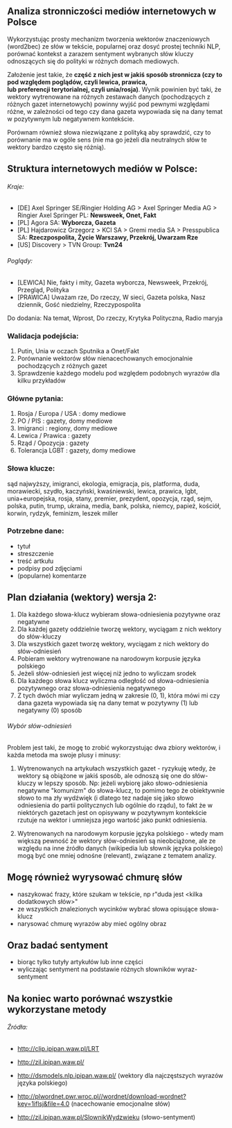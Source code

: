 ## Analiza stronniczości mediów internetowych w Polsce

Wykorzystując prosty mechanizm tworzenia wektorów znaczeniowych (word2bec) ze słów w tekście, popularnej
oraz dosyć prostej techniki NLP, porównać kontekst a zarazem sentyment wybranych słów kluczy odnoszących się do polityki w różnych domach mediowych.

Założenie jest takie, że **część z nich jest w jakiś sposób stronnicza (czy to pod względem poglądów, czyli lewica, prawica,  
lub preferencji terytorialnej, czyli unia/rosja)**.
Wynik powinien być taki, że wektory wytrenowane na różnych zestawach danych (pochodzących z różnych gazet
internetowych) powinny wyjść pod pewnymi względami różne, w zależności od tego czy dana gazeta wypowiada się na dany temat w pozytywnym lub negatywnem kontekście.

Porównam również słowa niezwiązane z polityką aby sprawdzić, czy to
porównanie ma w ogóle sens (nie ma go jeżeli dla neutralnych słów te wektory bardzo często się różnią).

## Struktura internetowych mediów w Polsce:

###### Kraje:

- [DE] Axel Springer SE/Ringier Holding AG > Axel Springer Media AG > Ringier Axel Springer PL: **Newsweek, Onet, Fakt**
- [PL] Agora SA: **Wyborcza, Gazeta**
- [PL] Hajdarowicz Grzegorz > KCI SA > Gremi media SA > Presspublica SA: **Rzeczpospolita, Życie Warszawy, Przekrój, Uwarzam Rze**
- [US] Discovery > TVN Group: **Tvn24**

###### Poglądy:

- [LEWICA] Nie, fakty i mity, Gazeta wyborcza, Newsweek, Przekrój, Przegląd, Polityka
- [PRAWICA] Uważam rze, Do rzeczy, W sieci, Gazeta polska, Nasz dziennik, Gość niedzielny, Rzeczypospolita

Do dodania: Na temat, Wprost, Do rzeczy, Krytyka Polityczna, Radio maryja

### Walidacja podejścia:

1. Putin, Unia w oczach Sputnika a Onet/Fakt
2. Porównanie wektorów słów nienacechowanych emocjonalnie pochodzących z różnych gazet
3. Sprawdzenie każdego modelu pod względem podobnych wyrazów dla kilku przykładów

### Główne pytania:

1. Rosja / Europa / USA : domy mediowe
2. PO / PIS : gazety, domy mediowe
3. Imigranci : regiony, domy mediowe
4. Lewica / Prawica : gazety
5. Rząd / Opozycja : gazety
6. Tolerancja LGBT : gazety, domy mediowe


### Słowa klucze:

sąd najwyższy,
imigranci,
ekologia,
emigracja,
pis,
platforma,
duda,
morawiecki,
szydło,
kaczyński,
kwaśniewski,
lewica,
prawica,
lgbt,
unia+europejska,
rosja,
stany,
premier,
prezydent,
opozycja,
rząd,
sejm,
polska,
putin,
trump,
ukraina,
media,
bank,
polska,
niemcy,
papież,
kościół,
korwin,
rydzyk,
feminizm,
leszek miller

### Potrzebne dane:
- tytuł
- streszczenie
- treść artkułu
- podpisy pod zdjęciami
- (popularne) komentarze


## Plan działania (wektory) wersja 2:
1. Dla każdego słowa-klucz wybieram słowa-odniesienia pozytywne oraz negatywne
2. Dla każdej gazety oddzielnie tworzę wektory, wyciągam z nich wektory do słów-kluczy
3. Dla wszystkich gazet tworzę wektory, wyciągam z nich wektory do słów-odniesień
4. Pobieram wektory wytrenowane na narodowym korpusie języka polskiego
5. Jeżeli słów-odniesień jest więcej niż jedno to wyliczam srodek
6. Dla każdego słowa klucz wyliczma odległość od słowa-odniesienia pozytywnego oraz słowa-odniesienia negatywnego
7. Z tych dwóch miar wyliczam jedną w zakresie (0, 1), która mówi mi czy dana gazeta wypowiada się na dany temat w pozytywny (1) lub negatywny (0) sposób

###### Wybór słów-odniesień
Problem jest taki, że mogę to zrobić wykorzystując dwa zbiory wektorów, i każda metoda ma swoje plusy i minusy:
1. Wytrenowanych na artykułach wszystkich gazet - ryzykuję wtedy, że wektory są obiążone w jakiś sposób, ale odnoszą się one do słów-kluczy w lepszy sposób. Np: jeżeli wybiorę jako słowo-odniesienia negatywne "komunizm" do słowa-klucz, to pomimo tego że obiektywnie słowo to ma zły wydźwięk (i dlatego tez nadaje się jako słowo odniesienia do partii politycznych lub ogólnie do rządu), to fakt że w niektórych gazetach jest on opisywany w pozytywnym kontekście rzutuje na wektor i umniejsza jego wartość jako punkt odniesienia.

2. Wytrenowanych na narodowym korpusie języka polskiego - wtedy mam większą pewność że wektory słów-odniesień są nieobciążone, ale ze względu na inne źródło danych (wikipedia lub słownik języka polskiego) mogą być one mniej odnośne (relevant), związane z tematem analizy.



<!-- ### Plan działania:
1. Dla każdego medium:

- wyszykuję lub znajduję po tagach artykuły na temat zawierający słowo kluczowe.
- wstępnie obrabiam tekst, znajduję konkretne wystąpienia słów kluczy oraz ich najbliższe otoczenie
- z uzyskanych danych tworzę wektory znaczeniowe za pomocą word2vec lub glove

Dzięki czemu posiadam wektory dla każdego słowa-klucz unikalne dla każdej gazety internetowej

2. Dodatkowo,

- dla każdego medium stworzę wektory dla najpopularniejszych oraz neutralnych słów
- oraz porównam je pomiędzy gazetami,
aby dowiedziec się jak duża jest różnica pomiędzy nimi
- jeżeli jest ona niewiekla, to fakt korzystania z róznych zbiorów danych nie wpływa na wygląd wektora
- jeżeli jest ona duża, to sam już fakt korzystania z różnych zbiorów danych treningowych sprawia że są one różne (i stąd różnice dla słów kluczowych mogą być sztuczne, niespowodowane różnicami w poglądach)

3. Łącze dane z:


Dzięki temu mam date, z której wybieram tylko te słowa dla których mam dane dotyczące sentymentu

4. Do tych danych dodaję słowa (wektory) wytrenowane na danych pochodzących z gazet, i

- wykorzystuję PCA aby narysować wykres w dwóch wymiarach i stwierdzić wizualnie czy danemu słowu
bliżej jest do grona słów o pozytywnym czy negatywnych znaczeniu
- wykorzystuję K-means ++ lub SVM aby kategoryzować dane słowa mechanicznie -->

## Mogę również wyrysować chmurę słów

- naszykować frazy, które szukam w tekście, np r"duda jest <kilka dodatkowych słów>"  
- ze wszystkich znalezionych wycinków wybrać słowa opisujące słowa-klucz
- narysować chmurę wyrazów aby mieć ogólny obraz

## Oraz badać sentyment

- biorąc tylko tutyły artykułów lub inne części
- wyliczając sentyment na podstawie różnych słowników wyraz-sentyment

## Na koniec warto porównać wszystkie wykorzystane metody




###### Źródła:
- http://clip.ipipan.waw.pl/LRT
- http://zil.ipipan.waw.pl/


- http://dsmodels.nlp.ipipan.waw.pl/ (wektory dla najczęstszych wyrazów języka polskiego)
- http://plwordnet.pwr.wroc.pl//wordnet/download-wordnet?key=1iflsj&file=4.0 (nacechowanie emocjonalne słów)
- http://zil.ipipan.waw.pl/SlownikWydzwieku (słowo-sentyment)
